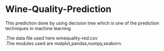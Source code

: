 # Wine-Quality-Prediction

This prediction done by using decision tree which is one of the prediction techniques in machine learning

.The data file used here winequality-red.csv  
.The modules used are matplot,pandas,numpy,seaborn.
